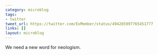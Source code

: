 ```yaml
---
category: microblog
tags:
- twitter
tweet_url: https://twitter.com/ExMember/status/494285997765451777
links: []
layout: microblog
---
```

We need a new word for neologism.
